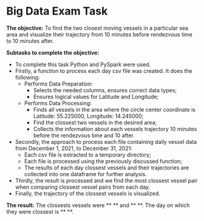 # Big Data Exam Task

**The objective:** To find the two closest moving vessels in a particular sea area and visualize their trajectory from 10 minutes before rendezvous time to 10 minutes after.

**Subtasks to complete the objective:**
- To complete this task Python and PySpark were used.
- Firstly, a function to process each day csv file was created. It does the following:
  - Performs Data Preparation:
    - Selects the needed columns, ensures correct data types;
    - Ensures logical values for Latitude and Longitude;
  - Performs Data Processing:
    - Finds all vessels in the area where the circle center coordinate is Latitude: 55.225000, Longitude: 14.245000;
    - Find the clossest two vessels in the desired area;
    - Collects the information about each vessels trajectory 10 minutes before the rendezvous time and 10 after.
- Secondly, the approach to process each file containing daily vessel data from December 1, 2021, to December 31, 2021:
  - Each csv file is extracted to a temporary directory;
  - Each file is processed using the previously discussed function;
  - The results of each day clossest vessels and their trajectories are collected into one dataframe for further analysis.
- Thirdly, the result is processed and we find the most clossest vessel pair when comparing clossest vessel pairs from each day.
- Finally, the trajectory of the clossest vessels is visualized.

**The result:**
The clossests vessels were ** ** and ** **. The day on which they were clossest is ** **.
